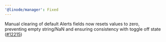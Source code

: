 ```yaml
---
'@linode/manager': Fixed
---
```


Manual clearing of default Alerts fields now resets values to zero, preventing empty string/NaN and ensuring consistency with toggle off state ([#12215](https://github.com/linode/manager/pull/12215))
